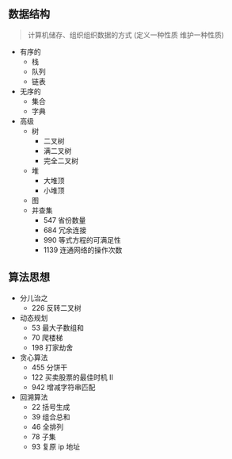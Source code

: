 ## 数据结构

> 计算机储存、组织组织数据的方式 (定义一种性质 维护一种性质)

- 有序的
  - 栈
  - 队列
  - 链表
- 无序的
  - 集合
  - 字典
- 高级
  - 树
    - 二叉树
    - 满二叉树
    - 完全二叉树
  - 堆
    - 大堆顶
    - 小堆顶
  - 图
  - 并查集
    - 547 省份数量
    - 684 冗余连接
    - 990 等式方程的可满足性
    - 1139 连通网络的操作次数

## 算法思想

- 分儿治之
  - 226 反转二叉树
- 动态规划
  - 53 最大子数组和
  - 70 爬楼梯
  - 198 打家劫舍
- 贪心算法
  - 455 分饼干
  - 122 买卖股票的最佳时机 II
  - 942 增减字符串匹配
- 回溯算法
  - 22 括号生成
  - 39 组合总和
  - 46 全排列
  - 78 子集
  - 93 复原 ip 地址
